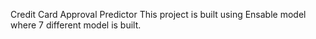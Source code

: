 Credit Card Approval Predictor
This project is built using Ensable model where 7 different model is built.
